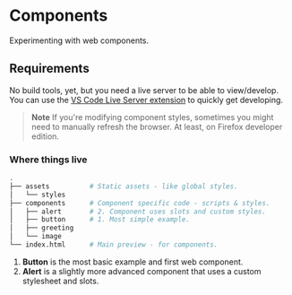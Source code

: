 # Components

Experimenting with web components.

## Requirements

No build tools, yet, but you need a live server to be able to view/develop. You
can use the [VS Code Live Server extension](https://marketplace.visualstudio.com/items?itemName=ritwickdey.LiveServer) to quickly get developing.

> **Note**
> If you're modifying component styles, sometimes you might need to manually
> refresh the browser. At least, on Firefox developer edition.

### Where things live

```bash
.
├── assets          # Static assets - like global styles.
│   └── styles
├── components      # Component specific code - scripts & styles.
│   ├── alert       # 2. Component uses slots and custom styles.
│   ├── button      # 1. Most simple example.
│   ├── greeting
│   └── image
└── index.html      # Main preview - for components.
```

1. **Button** is the most basic example and first web component.
2. **Alert** is a slightly more advanced component that uses a custom stylesheet and slots.

